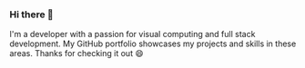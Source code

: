 ### Hi there 👋

I'm a developer with a passion for visual computing and full stack development. My GitHub portfolio showcases my projects and skills in these areas. Thanks for checking it out 😄

<!--
**Ibrahim-Benkhedda/Ibrahim-Benkhedda** is a ✨ _special_ ✨ repository because its `README.md` (this file) appears on your GitHub profile.

Here are some ideas to get you started:

- 🔭 I’m currently working on ...
- 🌱 I’m currently learning ...
- 👯 I’m looking to collaborate on ...
- 🤔 I’m looking for help with ...
- 💬 Ask me about ...
- 📫 How to reach me: ...
- 😄 Pronouns: ...
- ⚡ Fun fact: ...
-->
